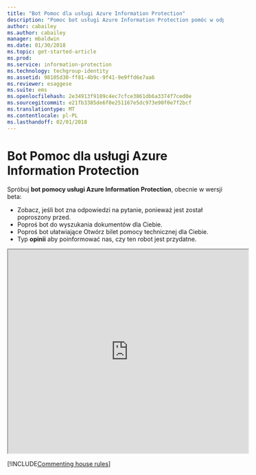 ```yaml
---
title: "Bot Pomoc dla usługi Azure Information Protection"
description: "Pomoc bot usługi Azure Information Protection pomóc w odpowiedzi na pytania, Wyszukaj dokumenty lub otwarciem biletu pomocy technicznej, jeśli potrzebujesz pomocy technicznej."
author: cabailey
ms.author: cabailey
manager: mbaldwin
ms.date: 01/30/2018
ms.topic: get-started-article
ms.prod: 
ms.service: information-protection
ms.technology: techgroup-identity
ms.assetid: 98105d30-ff81-4b9c-9f41-9e9ffd6e7aa6
ms.reviewer: esaggese
ms.suite: ems
ms.openlocfilehash: 2e34913f9189c4ec7cfce3861db6a3374f7ced0e
ms.sourcegitcommit: e21fb3385de6f0e251167e5dc973e90f0e7f2bcf
ms.translationtype: MT
ms.contentlocale: pl-PL
ms.lasthandoff: 02/01/2018
---
```

# <a name="help-bot-for-azure-information-protection"></a>Bot Pomoc dla usługi Azure Information Protection

Spróbuj **bot pomocy usługi Azure Information Protection**, obecnie w wersji beta:

- Zobacz, jeśli bot zna odpowiedzi na pytanie, ponieważ jest został poproszony przed.
- Poproś bot do wyszukania dokumentów dla Ciebie.
- Poproś bot ułatwiające Otwórz bilet pomocy technicznej dla Ciebie.
- Typ **opinii** aby poinformować nas, czy ten robot jest przydatne.


<iframe width="560" height="475" src="https://webchat.botframework.com/embed/AIPformalBOT?s=SwZOTnCyj6w.cwA.zYE.Wdf87z08R7NHjtaev84v0nLC0urEfQJ2_5bUgvtIR9Q"></iframe>


[!INCLUDE[Commenting house rules](../includes/houserules.md)]
